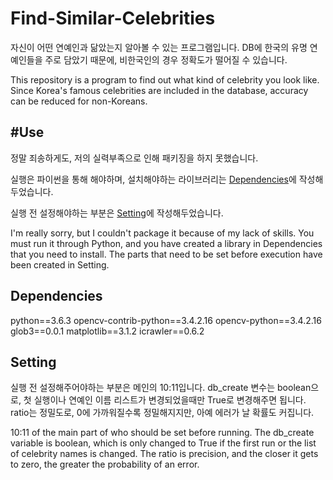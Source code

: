 # Find-Similar-Celebrities
자신이 어떤 연예인과 닮았는지 알아볼 수 있는 프로그램입니다.
DB에 한국의 유명 연예인들을 주로 담았기 때문에, 비한국인의 경우 정확도가 떨어질 수 있습니다.

This repository is a program to find out what kind of celebrity you look like.
Since Korea's famous celebrities are included in the database, accuracy can be reduced for non-Koreans.

## #Use
정말 죄송하게도, 저의 실력부족으로 인해 패키징을 하지 못했습니다.

실행은 파이썬을 통해 해야하며, 설치해야하는 라이브러리는 [Dependencies](#dependencies)에 작성해두었습니다.

실행 전 설정해야하는 부분은 [Setting](#setting)에 작성해두었습니다.

I'm really sorry, but I couldn't package it because of my lack of skills.
You must run it through Python, and you have created a library in Dependencies that you need to install.
The parts that need to be set before execution have been created in Setting.

## Dependencies
python==3.6.3
opencv-contrib-python==3.4.2.16
opencv-python==3.4.2.16
glob3==0.0.1
matplotlib==3.1.2
icrawler==0.6.2

## Setting
실행 전 설정해주어야하는 부분은 메인의 10:11입니다.
db_create 변수는 boolean으로, 첫 실행이나 연예인 이름 리스트가 변경되었을때만 True로 변경해주면 됩니다.
ratio는 정밀도로, 0에 가까워질수록 정밀해지지만, 아예 에러가 날 확률도 커집니다.

10:11 of the main part of who should be set before running.
The db_create variable is boolean, which is only changed to True if the first run or the list of celebrity names is changed.
The ratio is precision, and the closer it gets to zero, the greater the probability of an error.